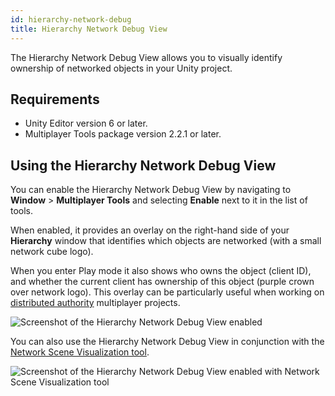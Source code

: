 ```yaml
---
id: hierarchy-network-debug
title: Hierarchy Network Debug View
---
```


The Hierarchy Network Debug View allows you to visually identify ownership of networked objects in your Unity project.

## Requirements

* Unity Editor version 6 or later.
* Multiplayer Tools package version 2.2.1 or later.

## Using the Hierarchy Network Debug View

You can enable the Hierarchy Network Debug View by navigating to **Window** > **Multiplayer Tools** and selecting **Enable** next to it in the list of tools.

When enabled, it provides an overlay on the right-hand side of your **Hierarchy** window that identifies which objects are networked (with a small network cube logo).

When you enter Play mode it also shows who owns the object (client ID), and whether the current client has ownership of this object (purple crown over network logo). This overlay can be particularly useful when working on [distributed authority](https://docs-multiplayer.unity3d.com/netcode/current/terms-concepts/distributed-authority/) multiplayer projects.

![Screenshot of the Hierarchy Network Debug View enabled](/img/tools/HierarchyOverlayOn.png)

You can also use the Hierarchy Network Debug View in conjunction with the [Network Scene Visualization tool](network-scene-viz.md).

![Screenshot of the Hierarchy Network Debug View enabled with Network Scene Visualization tool](/img/tools/HierarchyOverlayAndNetSceneVis.png)
